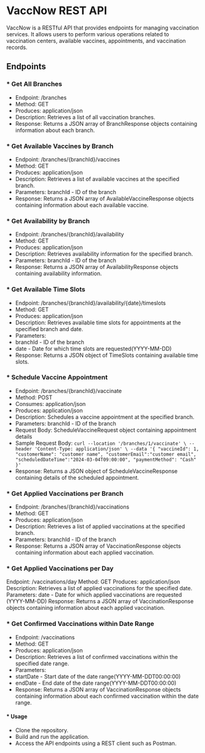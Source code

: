 # VaccNow REST API

VaccNow is a RESTful API that provides endpoints for managing vaccination services.
It allows users to perform various operations related to vaccination centers, available vaccines, appointments, and vaccination records.

## Endpoints

### * Get All Branches

- Endpoint: /branches
- Method: GET
- Produces: application/json
- Description: Retrieves a list of all vaccination branches.
- Response: Returns a JSON array of BranchResponse objects containing information about each branch.

### * Get Available Vaccines by Branch

- Endpoint: /branches/{branchId}/vaccines
- Method: GET
- Produces: application/json
- Description: Retrieves a list of available vaccines at the specified branch.
- Parameters: branchId - ID of the branch
- Response: Returns a JSON array of AvailableVaccineResponse objects containing information about each available vaccine.

### * Get Availability by Branch

- Endpoint: /branches/{branchId}/availability
- Method: GET
- Produces: application/json
- Description: Retrieves availability information for the specified branch.
- Parameters: branchId - ID of the branch
- Response: Returns a JSON array of AvailabilityResponse objects containing availability information.

### * Get Available Time Slots

- Endpoint: /branches/{branchId}/availability/{date}/timeslots
- Method: GET
- Produces: application/json
- Description: Retrieves available time slots for appointments at the specified branch and date.
- Parameters:
- branchId - ID of the branch
- date - Date for which time slots are requested(YYYY-MM-DD)
- Response: Returns a JSON object of TimeSlots containing available time slots.

### * Schedule Vaccine Appointment

- Endpoint: /branches/{branchId}/vaccinate
- Method: POST
- Consumes: application/json
- Produces: application/json
- Description: Schedules a vaccine appointment at the specified branch.
- Parameters: branchId - ID of the branch
- Request Body: ScheduleVaccineRequest object containing appointment details
- Sample Request Body:
  `curl --location '/branches/1/vaccinate' \
  --header 'Content-Type: application/json' \
  --data '{
  "vaccineId": 1,
  "customerName": "customer name",
  "customerEmail":"customer email",
  "scheduledDateTime":"2024-03-04T09:00:00",
  "paymentMethod": "Cash"
  }'`
- Response: Returns a JSON object of ScheduleVaccineResponse containing details of the scheduled appointment.

### * Get Applied Vaccinations per Branch

- Endpoint: /branches/{branchId}/vaccinations
- Method: GET
- Produces: application/json
- Description: Retrieves a list of applied vaccinations at the specified branch.
- Parameters: branchId - ID of the branch
- Response: Returns a JSON array of VaccinationResponse objects containing information about each applied vaccination.

### * Get Applied Vaccinations per Day

Endpoint: /vaccinations/day
Method: GET
Produces: application/json
Description: Retrieves a list of applied vaccinations for the specified date.
Parameters: date - Date for which applied vaccinations are requested (YYYY-MM-DD)
Response: Returns a JSON array of VaccinationResponse objects containing information about each applied vaccination.

### * Get Confirmed Vaccinations within Date Range

- Endpoint: /vaccinations
- Method: GET
- Produces: application/json
- Description: Retrieves a list of confirmed vaccinations within the specified date range.
- Parameters:
- startDate - Start date of the date range(YYYY-MM-DDT00:00:00)
- endDate - End date of the date range(YYYY-MM-DDT00:00:00)
- Response: Returns a JSON array of VaccinationResponse objects containing information about each confirmed vaccination within the date range.

#### * Usage

* Clone the repository.
* Build and run the application.
* Access the API endpoints using a REST client such as Postman.
